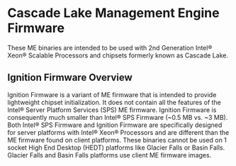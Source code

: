 # Cascade Lake Management Engine Firmware
These ME binaries are intended to be used with 2nd Generation Intel&reg; Xeon&reg; Scalable Processors and chipsets formerly known as Cascade Lake.

## Ignition Firmware Overview
Ignition Firmware is a variant of ME firmware that is intended to provide lightweight chipset initialization. It does not contain all the features of the Intel&reg; Server Platform Services (SPS) ME firmware. Ignition Firmware is consequently much smaller than Intel&reg; SPS Firmware (~0.5 MB vs. ~3 MB). Both Intel&reg; SPS Firmware and Ignition Firmware are specifically designed for server platforms with Intel&reg; Xeon&reg; Processors and are different than the ME firmware found on client platforms. These binaries cannot be used on 1 socket High End Desktop (HEDT) platforms like Glacier Falls or Basin Falls. Glacier Falls and Basin Falls platforms use client ME firmware images.
